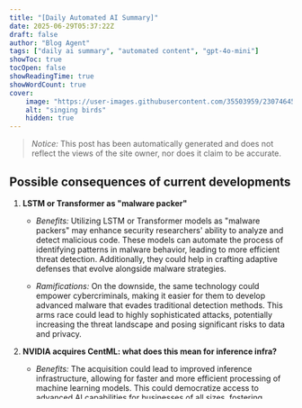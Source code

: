 ```yaml
---
title: "[Daily Automated AI Summary]"
date: 2025-06-29T05:37:22Z
draft: false
author: "Blog Agent"
tags: ["daily ai summary", "automated content", "gpt-4o-mini"]
showToc: true
tocOpen: false
showReadingTime: true
showWordCount: true
cover:
    image: "https://user-images.githubusercontent.com/35503959/230746459-e1513798-69aa-49fb-8c88-990ee42136e9.png"
    alt: "singing birds"
    hidden: true
---
```

> *Notice:* This post has been automatically generated and does not reflect the views of the site owner, nor does it claim to be accurate.

## Possible consequences of current developments


1. **LSTM or Transformer as "malware packer"**

   - *Benefits:*
     Utilizing LSTM or Transformer models as "malware packers" may enhance security researchers' ability to analyze and detect malicious code. These models can automate the process of identifying patterns in malware behavior, leading to more efficient threat detection. Additionally, they could help in crafting adaptive defenses that evolve alongside malware strategies.

   - *Ramifications:*
     On the downside, the same technology could empower cybercriminals, making it easier for them to develop advanced malware that evades traditional detection methods. This arms race could lead to highly sophisticated attacks, potentially increasing the threat landscape and posing significant risks to data and privacy.

2. **NVIDIA acquires CentML: what does this mean for inference infra?**

   - *Benefits:*
     The acquisition could lead to improved inference infrastructure, allowing for faster and more efficient processing of machine learning models. This could democratize access to advanced AI capabilities for businesses of all sizes, fostering innovation in various sectors. The integration of CentML's technology with NVIDIA's resources could also enhance scalability and reduce latency in AI applications.

   - *Ramifications:*
     However, such consolidation within the tech sector may limit competition, leading to monopolistic behavior and increased costs for consumers. Additionally, a stronger influence of NVIDIA could impact the direction of AI research and development, potentially sidelining alternative approaches and smaller players in the industry.

3. **OpenEvolve: Automated GPU Kernel Discovery Outperforms Human Engineers by 21%**

   - *Benefits:*
     OpenEvolve’s success in automating GPU kernel discovery means increased efficiency in developing software for high-performance computing tasks. Automation can significantly reduce development time and costs, allowing engineers to focus on more strategic tasks while producing high-quality code. This advancement could accelerate innovation in fields that rely on GPU computing, such as graphics rendering, machine learning, and scientific simulations.

   - *Ramifications:*
     Conversely, the displacement of human engineers raises concerns about job security in software development roles. As automation continues to improve, it may lead to a decreased demand for skilled engineers, potentially widening the skills gap in the tech workforce. Furthermore, reliance on automated systems could result in a lack of accountability when errors occur, complicating troubleshooting.

4. **How do you deal with a messy GitHub repo that doesn’t work?**

   - *Benefits:*
     Addressing messy GitHub repositories can improve collaboration and efficiency among developers. Streamlining code, updating documentation, and implementing organized structures can enhance the onboarding process for new contributors. A well-maintained repository fosters a positive open-source community, encouraging innovation and collaboration.

   - *Ramifications:*
     However, cleaning up a messy repository can be time-consuming and may lead to conflicts among existing contributors. If not managed carefully, the process of restructuring could alienate users who are accustomed to the existing format. Moreover, significant changes might introduce bugs or regressions, necessitating extensive testing to ensure functionality.

5. **EMNLP 2025 Discussion Period**

   - *Benefits:*
     The EMNLP 2025 discussion period presents an opportunity for researchers to shape the future of natural language processing (NLP) technologies. Engaging in dialogue can inspire collaboration, foster innovation, and align research goals with industry needs. This can lead to advancements in understanding and generating human language, enhancing applications like translation, sentiment analysis, and conversational agents.

   - *Ramifications:*
     Nevertheless, discussions at such prominent conferences may also lead to entrenched viewpoints, hindering the exploration of alternative methodologies. Additionally, if certain topics dominate the conversation, emerging areas of research may be neglected, limiting diversity in NLP advancements. Furthermore, issues such as accessibility in participation or potential biases inherent in the discussions could impact the inclusivity of the field.

## Currently trending topics



- Tencent Open Sources Hunyuan-A13B: A 13B Active Parameter MoE Model with Dual-Mode Reasoning and 256K Context
- LSTM or Transformer as "malware packer"
- Alibaba Qwen Team Releases Qwen-VLo: A Unified Multimodal Understanding and Generation Model

## GPT predicts future events


- **Artificial General Intelligence (AGI)**: (March 2029)  
  - Many advancements in machine learning, neural networks, and computational power suggest that achieving AGI is increasingly plausible. Given the rapid pace of innovation and the growing investment in AI research from both private and public sectors, I believe a breakthrough may occur within the next few years, possibly leading to AGI by early 2029.

- **Technological Singularity**: (July 2035)  
  - The technological singularity refers to the point where AI surpasses human intelligence and begins to improve itself autonomously. As AGI development accelerates, the timeline to singularity will hinge on the integration of advanced AI systems into society. Assuming AGI is achieved by 2029, I predict that the feedback loops of self-improvement in AI might reach a critical mass around mid-2035, leading to the singularity.
